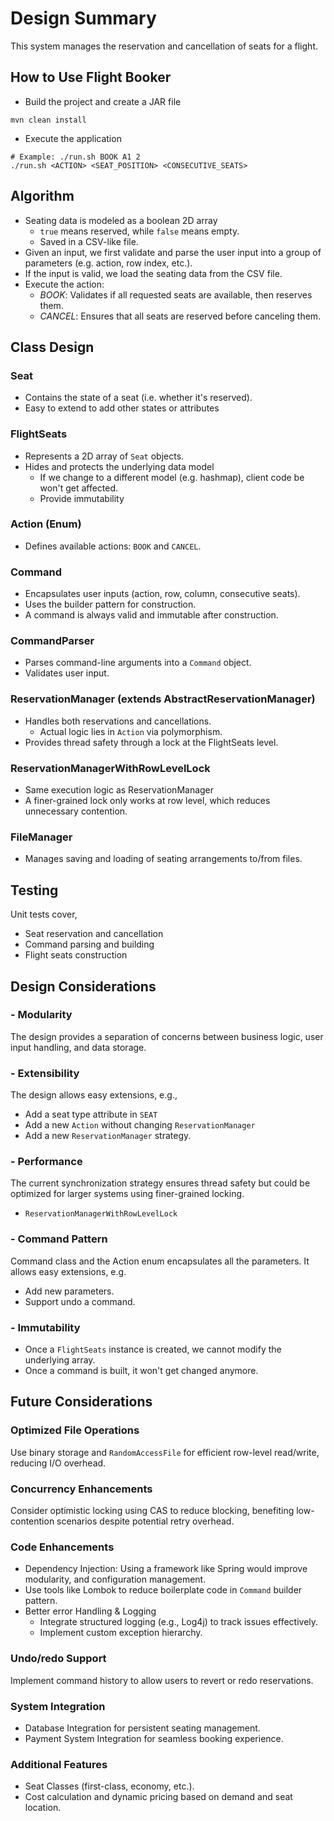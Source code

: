 # Design Summary

This system manages the reservation and cancellation of seats for a flight.

## How to Use Flight Booker
- Build the project and create a JAR file
```
mvn clean install
```
- Execute the application
```
# Example: ./run.sh BOOK A1 2
./run.sh <ACTION> <SEAT_POSITION> <CONSECUTIVE_SEATS>
```

## Algorithm
- Seating data is modeled as a boolean 2D array
  - `true` means reserved, while `false` means empty.
  - Saved in a CSV-like file.
- Given an input, we first validate and parse the user input into a group of
parameters (e.g. action, row index, etc.). 
- If the input is valid, we load the seating data from the CSV file.
- Execute the action:
  - *BOOK*: Validates if all requested seats are available, then reserves them.
  - *CANCEL*: Ensures that all seats are reserved before canceling them.

## Class Design

### Seat
- Contains the state of a seat (i.e. whether it's reserved).
- Easy to extend to add other states or attributes

### FlightSeats
- Represents a 2D array of `Seat` objects.
- Hides and protects the underlying data model
  - If we change to a different model (e.g. hashmap), client code be won't 
  get affected.
  - Provide immutability

### Action (Enum)
- Defines available actions: `BOOK` and `CANCEL`.

### Command
- Encapsulates user inputs (action, row, column, consecutive seats).
- Uses the builder pattern for construction.
- A command is always valid and immutable after construction.

### CommandParser
- Parses command-line arguments into a `Command` object.
- Validates user input.

### ReservationManager (extends AbstractReservationManager)
- Handles both reservations and cancellations.
  - Actual logic lies in `Action` via polymorphism.
- Provides thread safety through a lock at the FlightSeats level.

### ReservationManagerWithRowLevelLock
- Same execution logic as ReservationManager
- A finer-grained lock only works at row level, which reduces
  unnecessary contention.

### FileManager
- Manages saving and loading of seating arrangements to/from files.

## Testing

Unit tests cover,
- Seat reservation and cancellation
- Command parsing and building
- Flight seats construction

## Design Considerations

### - Modularity
The design provides a separation of concerns between business logic, user
input handling, and data storage.

### - Extensibility
The design allows easy extensions, e.g., 
- Add a seat type attribute in `SEAT`
- Add a new `Action` without changing `ReservationManager`
- Add a new `ReservationManager` strategy.

### - Performance
The current synchronization strategy ensures thread safety but could be optimized
for larger systems using finer-grained locking.
- `ReservationManagerWithRowLevelLock`

### - Command Pattern
Command class and the Action enum encapsulates all the parameters. It allows easy
extensions, e.g.
- Add new parameters.
- Support undo a command.

### - Immutability
- Once a `FlightSeats` instance is created, we cannot modify the underlying array.
- Once a command is built, it won't get changed anymore.

## Future Considerations

### Optimized File Operations
Use binary storage and `RandomAccessFile` for efficient row-level read/write,
reducing I/O overhead.

### Concurrency Enhancements
Consider optimistic locking using CAS to reduce blocking, benefiting low-contention
scenarios despite potential retry overhead.

### Code Enhancements
- Dependency Injection: Using a framework like Spring would improve modularity, and
configuration management.
- Use tools like Lombok to reduce boilerplate code in `Command` builder pattern.
- Better error Handling & Logging 
  - Integrate structured logging (e.g., Log4j) to track issues effectively.
  - Implement custom exception hierarchy.

### Undo/redo Support
Implement command history to allow users to revert or redo reservations.

### System Integration
- Database Integration for persistent seating management.
- Payment System Integration for seamless booking experience.

### Additional Features
- Seat Classes (first-class, economy, etc.).
- Cost calculation and dynamic pricing based on demand and seat location.  
